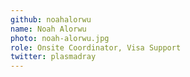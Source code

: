 ```yaml
---
github: noahalorwu
name: Noah Alorwu
photo: noah-alorwu.jpg
role: Onsite Coordinator, Visa Support
twitter: plasmadray
---
```

